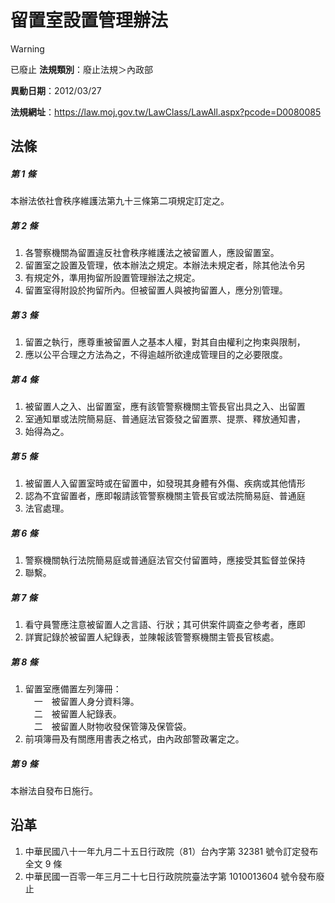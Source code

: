 # 留置室設置管理辦法


> [!WARNING]
> 已廢止
**法規類別**：廢止法規＞內政部

**異動日期**：2012/03/27  

**法規網址**：https://law.moj.gov.tw/LawClass/LawAll.aspx?pcode=D0080085



## 法條
##### 第 1 條
本辦法依社會秩序維護法第九十三條第二項規定訂定之。

##### 第 2 條
1. 各警察機關為留置違反社會秩序維護法之被留置人，應設留置室。
1. 留置室之設置及管理，依本辦法之規定。本辦法未規定者，除其他法令另
1. 有規定外，準用拘留所設置管理辦法之規定。
1. 留置室得附設於拘留所內。但被留置人與被拘留置人，應分別管理。

##### 第 3 條
1. 留置之執行，應尊重被留置人之基本人權，對其自由權利之拘束與限制，
1. 應以公平合理之方法為之，不得逾越所欲達成管理目的之必要限度。

##### 第 4 條
1. 被留置人之入、出留置室，應有該管警察機關主管長官出具之入、出留置
1. 室通知單或法院簡易庭、普通庭法官簽發之留置票、提票、釋放通知書，
1. 始得為之。

##### 第 5 條
1. 被留置人入留置室時或在留置中，如發現其身體有外傷、疾病或其他情形
1. 認為不宜留置者，應即報請該管警察機關主管長官或法院簡易庭、普通庭
1. 法官處理。

##### 第 6 條
1. 警察機關執行法院簡易庭或普通庭法官交付留置時，應接受其監督並保持
1. 聯繫。

##### 第 7 條
1. 看守員警應注意被留置人之言語、行狀；其可供案件調查之參考者，應即
1. 詳實記錄於被留置人紀錄表，並陳報該管警察機關主管長官核處。

##### 第 8 條
1. 留置室應備置左列簿冊：  
　一　被留置人身分資料簿。  
　二　被留置人紀錄表。  
　二　被留置人財物收發保管簿及保管袋。
1. 前項簿冊及有關應用書表之格式，由內政部警政署定之。

##### 第 9 條
本辦法自發布日施行。

## 沿革
1. 中華民國八十一年九月二十五日行政院（81）台內字第 32381  號令訂定發布全文 9  條
1. 中華民國一百零一年三月二十七日行政院院臺法字第 1010013604 號令發布廢止
